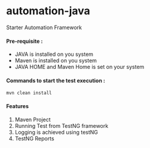 # automation-java
Starter Automation Framework 

#### Pre-requisite : 
- JAVA is installed on you system
- Maven is installed on you system 
- JAVA HOME and Maven Home is set on your system


#### Commands to start the test execution : 

`mvn clean install`



#### Features 

1. Maven Project 
2. Running Test from TestNG framework
3. Logging is achieved using testNG 
4. TestNG Reports